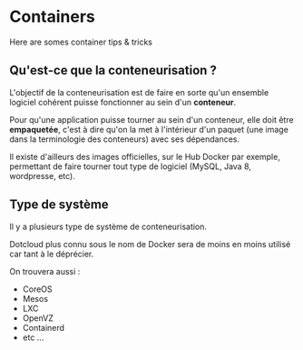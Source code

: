 # Containers

Here are somes container tips & tricks

## Qu'est-ce que la conteneurisation ?

L'objectif de la conteneurisation est de faire en sorte qu'un ensemble logiciel cohérent puisse fonctionner au sein d'un **conteneur**.

Pour qu'une application puisse tourner au sein d'un conteneur, elle doit être **empaquetée**, c'est à dire qu'on la met à l'intérieur d'un paquet (une image dans la terminologie des conteneurs) avec ses dépendances. 

Il existe d'ailleurs des images officielles, sur le Hub Docker par exemple, permettant de faire tourner tout type de logiciel (MySQL, Java 8, wordpresse, etc).

## Type de système

Il y a plusieurs type de système de conteneurisation.

Dotcloud plus connu sous le nom de Docker sera de moins en moins utilisé car tant à le déprécier.

On trouvera aussi :
- CoreOS
- Mesos
- LXC
- OpenVZ
- Containerd
- etc ...